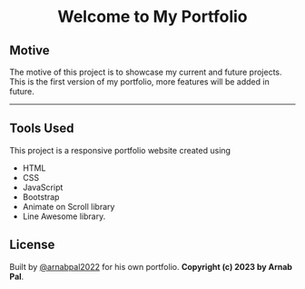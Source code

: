 <h1 align="center">Welcome to My Portfolio</h1>

## Motive

The motive of this project is to showcase my current and future projects. This is the first version of my portfolio, more features will be added in future.

---
## Tools Used
This project is a responsive portfolio website created using
 - HTML  
 - CSS  
 - JavaScript  
 - Bootstrap  
 - Animate on Scroll library  
 - Line Awesome library.
 
## License
Built by [@arnabpal2022](https://github.com/arnabpal2022) for his own portfolio. **Copyright (c) 2023 by Arnab Pal**.
